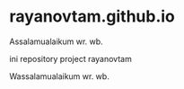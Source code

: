 rayanovtam.github.io
====================

Assalamualaikum wr. wb.

ini repository project rayanovtam


Wassalamualaikum wr. wb.
